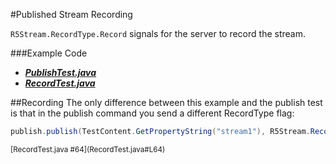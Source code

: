 #Published Stream Recording

`R5Stream.RecordType.Record` signals for the server to record the stream.

###Example Code
- ***[PublishTest.java](../PublishTest/PublishTest.java)***
- ***[RecordTest.java](RecordTest.java)***

##Recording
The only difference between this example and the publish test is that in the publish command you send a different RecordType flag:

```Java
publish.publish(TestContent.GetPropertyString("stream1"), R5Stream.RecordType.Record);
```
<sub>
[RecordTest.java #64](RecordTest.java#L64)
</sub>